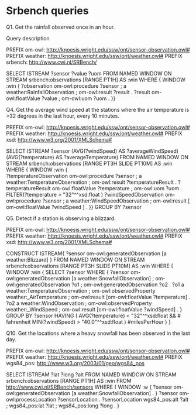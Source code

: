 Srbench queries
===============

Q1. Get the rainfall observed once in an hour.

Query description

PREFIX om-owl: <http://knoesis.wright.edu/ssw/ont/sensor-observation.owl#>
PREFIX weather: <http://knoesis.wright.edu/ssw/ont/weather.owl#>
PREFIX srbench: <http://www.cwi.nl/SRBench/>

SELECT ISTREAM ?sensor ?value ?uom
FROM NAMED WINDOW ON STREAM srbench:observations [RANGE PT1H] AS :win
WHERE {
  WINDOW :win { 
  ?observation om-owl:procedure ?sensor ;
               a weather:RainfallObservation ;
               om-owl:result ?result .
  ?result om-owl:floatValue ?value ;
          om-owl:uom ?uom .
}}

Q4. Get the average wind speed at the stations where the air temperature is >32 degrees in the last hour, every 10 minutes.

PREFIX om-owl: <http://knoesis.wright.edu/ssw/ont/sensor-observation.owl#>
PREFIX weather: <http://knoesis.wright.edu/ssw/ont/weather.owl#>
PREFIX xsd: <http://www.w3.org/2001/XMLSchema#>

SELECT ISTREAM ?sensor (AVG(?windSpeed) AS ?averageWindSpeed)
               (AVG(?temperature) AS ?averageTemperature)
FROM NAMED WINDOW ON STREAM srbench:observations [RANGE PT3H SLIDE PT10M] AS :win
WHERE { 
  WINDOW :win {    
  ?temperatureObservation om-owl:procedure ?sensor ;
                          a weather:TemperatureObservation ;
                          om-owl:result ?temperatureResult .
  ?temperatureResult om-owl:floatValue ?temperature ;
                     om-owl:uom ?uom .
  FILTER(?temperature > "32"^^xsd:float )
  ?windSpeedObservation om-owl:procedure ?sensor ;
                        a weather:WindSpeedObservation ;
                        om-owl:result [ om-owl:floatValue ?windSpeed ]  .
}}
GROUP BY ?sensor

Q5. Detect if a station is observing a blizzard.

PREFIX om-owl: <http://knoesis.wright.edu/ssw/ont/sensor-observation.owl#>
PREFIX weather: <http://knoesis.wright.edu/ssw/ont/weather.owl#>
PREFIX xsd: <http://www.w3.org/2001/XMLSchema#>

CONSTRUCT ISTREAM{ ?sensor om-owl:generatedObservation [a weather:Blizzard] }
FROM NAMED WINDOW ON STREAM srbench:observations [RANGE PT3H SLIDE PT10M] AS :win
WHERE {
  WINDOW :win { 
    SELECT ?sensor
    WHERE {
      ?sensor om-owl:generatedObservation [a weather:SnowfallObservation] ;
              om-owl:generatedObservation ?o1 ;
              om-owl:generatedObservation ?o2 .
      ?o1 a weather:TemperatureObservation ;
          om-owl:observedProperty weather:_AirTemperature ;
          om-owl:result [om-owl:floatValue ?temperature] .
      ?o2 a weather:WindObservation ;
          om-owl:observedProperty weather:_WindSpeed ; 
          om-owl:result [om-owl:floatValue ?windSpeed] .
    }
    GROUP BY ?sensor
    HAVING ( AVG(?temperature) < "32"^^xsd:float  &&  # fahrenheit
             MIN(?windSpeed) > "40.0"^^xsd:float ) #milesPerHour
  }
}

Q10. Get the locations where a heavy snowfall has been observed in the last day.

PREFIX om-owl: <http://knoesis.wright.edu/ssw/ont/sensor-observation.owl#>
PREFIX weather: <http://knoesis.wright.edu/ssw/ont/weather.owl#>
PREFIX wgs84_pos: <http://www.w3.org/2003/01/geo/wgs84_pos>

SELECT ISTREAM ?lat ?long ?alt
FROM NAMED WINDOW ON STREAM srbench:observations [RANGE PT1H] AS :win
FROM <http://www.cwi.nl/SRBench/sensors>
WHERE {
  WINDOW :w {
    ?sensor om-owl:generatedObservation [a weather:SnowfallObservation] .
  }
  ?sensor om-owl:processLocation ?sensorLocation .
  ?sensorLocation wgs84_pos:alt ?alt ;
                  wgs84_pos:lat ?lat ;
                  wgs84_pos:long ?long .
}